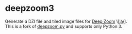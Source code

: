 # deepzoom3
Generate a DZI file and tiled image files for [Deep Zoom](https://msdn.microsoft.com/en-us/library/cc645077(v=vs.95).aspx) \[[ja](https://msdn.microsoft.com/ja-jp/library/cc645077(v=vs.95).aspx)\].  
This is a fork of [deepzoom.py](https://github.com/openzoom/deepzoom.py) and supports only Python 3. 
